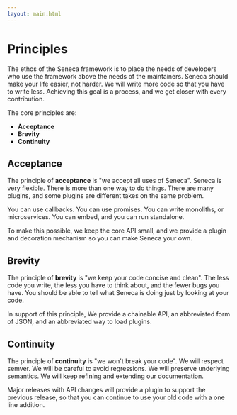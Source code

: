 ```yaml
---
layout: main.html
---
```



# Principles

The ethos of the Seneca framework is to place the needs of developers
who use the framework above the needs of the maintainers. Seneca
should make your life easier, not harder. We will write more code so
that you have to write less. Achieving this goal is a process, and we
get closer with every contribution.

The core principles are:

   * __Acceptance__
   * __Brevity__
   * __Continuity__


## Acceptance

The principle of __acceptance__ is "we accept all uses of
Seneca". Seneca is very flexible. There is more than one way to do
things. There are many plugins, and some plugins are different takes
on the same problem.

You can use callbacks. You can use promises. You can write monoliths, or
microservices. You can embed, and you can run standalone.

To make this possible, we keep the core API small, and we provide a
plugin and decoration mechanism so you can make Seneca your own.


## Brevity

The principle of __brevity__ is "we keep your code concise and
clean". The less code you write, the less you have to think about, and
the fewer bugs you have. You should be able to tell what Seneca is
doing just by looking at your code.

In support of this principle, We provide a chainable API, an
abbreviated form of JSON, and an abbreviated way to load plugins.


## Continuity

The principle of __continuity__ is "we won't break your code". We will
respect semver. We will be careful to avoid regressions. We will
preserve underlying semantics. We will keep refining and extending our
documentation.

Major releases with API changes will provide a plugin to support the
previous release, so that you can continue to use your old code with a
one line addition.
